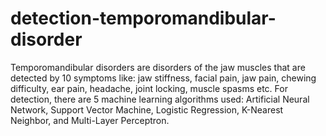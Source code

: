 # detection-temporomandibular-disorder
Temporomandibular disorders are disorders of the jaw muscles that are detected by 10 symptoms like: jaw stiffness, facial pain, jaw pain, chewing difficulty, ear pain, headache, joint locking, muscle spasms etc. 
For detection, there are 5 machine learning algorithms used: Artificial Neural Network, Support Vector Machine, Logistic Regression, K-Nearest Neighbor, and Multi-Layer Perceptron.
